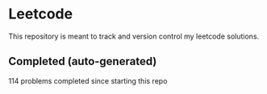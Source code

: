 # Leetcode

This repository is meant to track and version control my leetcode solutions.

## Completed (auto-generated)

114 problems completed since starting this repo
